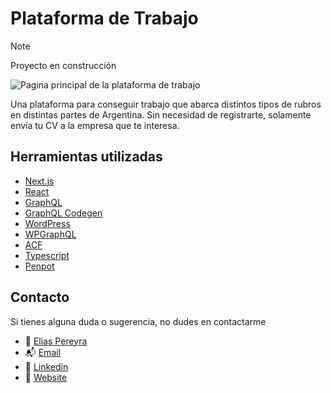 # Plataforma de Trabajo

> [!NOTE]
> Proyecto en construcción

![Pagina principal de la plataforma de trabajo](https://github.com/EliasPereyra/job-platform/tree/main/public/assets/imgs/home.png)

Una plataforma para conseguir trabajo que abarca distintos tipos de rubros en distintas partes de Argentina. Sin necesidad de registrarte, solamente envía tu CV a la empresa que te interesa.

## Herramientas utilizadas

- [Next.js](https://nextjs.org/)
- [React](https://reactjs.org/)
- [GraphQL](https://graphql.org/)
- [GraphQL Codegen](https://graphql-code-generator.com/)
- [WordPress](https://wordpress.org/)
- [WPGraphQL](https://wpgraphql.com/)
- [ACF](https://www.advancedcustomfields.com/)
- [Typescript](https://www.typescriptlang.org/)
- [Penpot](https://penpot.app/)

## Contacto

Si tienes alguna duda o sugerencia, no dudes en contactarme

- 👤 [Elias Pereyra](https://github.com/EliasPereyra)
- 📬 [Email](mailto:eliaspereyra_gomez@hotmail.com)
- 🔗 [Linkedin](https://www.linkedin.com/in/elias-pereyra-gomez/)
- 🔗 [Website](http://eliaspereyra.netlify.app)
